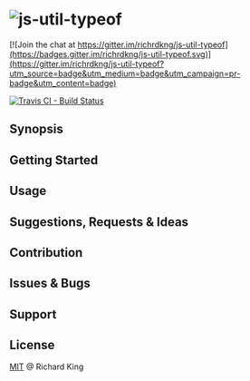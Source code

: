 # ![js-util-typeof](logo/js-util-typeof-logo.png)

[![Join the chat at https://gitter.im/richrdkng/js-util-typeof](https://badges.gitter.im/richrdkng/js-util-typeof.svg)](https://gitter.im/richrdkng/js-util-typeof?utm_source=badge&utm_medium=badge&utm_campaign=pr-badge&utm_content=badge)

[![Travis CI - Build Status](https://travis-ci.org/richrdkng/js-util-typeof.svg?branch=master)](https://travis-ci.org/richrdkng/js-util-typeof)

## Synopsis

## Getting Started

## Usage

## Suggestions, Requests & Ideas

## Contribution

## Issues & Bugs

## Support

## License

[MIT](//opensource.org/licenses/MIT) @ Richard King
